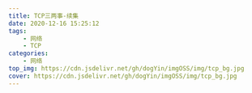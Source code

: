 ```yaml
---
title: TCP三两事-续集
date: 2020-12-16 15:25:12
tags:
    - 网络
    - TCP
categories:
    - 网络
top_img: https://cdn.jsdelivr.net/gh/dogYin/imgOSS/img/tcp_bg.jpg
cover: https://cdn.jsdelivr.net/gh/dogYin/imgOSS/img/tcp_bg.jpg
---
```

